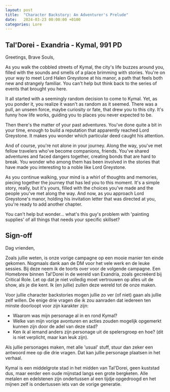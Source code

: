 ```yaml
---
layout: post
title:  "Character Backstory: An Adventurer's Prelude"
date:   2024-03-23 00:00:00 +0100
categories: Lore
---
```


## Tal'Dorei - Exandria - Kymal, 991 PD

Greetings, Brave Souls,

As you walk the cobbled streets of Kymal, the city's life buzzes around you, filled with the sounds and smells of a place brimming with stories. You're on your way to meet Lord Halen Greystone at his manor, a path that feels both new and strangely familiar. You can't help but think back to the series of events that brought you here.

It all started with a seemingly random decision to come to Kymal. Yet, as you ponder it, you realize it wasn't as random as it seemed. There was a pull, an unseen force, maybe curiosity or fate, that drew you to this city. It's funny how life works, guiding you to places you never expected to be.

Then there's the matter of your past adventures. You've done quite a bit in your time, enough to build a reputation that apparently reached Lord Greystone. It makes you wonder which particular deed caught his attention.

And of course, you're not alone in your journey. Along the way, you've met fellow travelers who've become companions, friends. You've shared adventures and faced dangers together, creating bonds that are hard to break. You wonder who among them has been involved in the stories that have made you interesting to a noble like Lord Greystone.

As you continue walking, your mind is a whirl of thoughts and memories, piecing together the journey that has led you to this moment. It's a simple story, really, but it's yours, filled with the choices you've made and the people you've met along the way. And now, as you approach Lord Greystone's manor, holding his invitation letter that was directed at you, you're ready to add another chapter.

You can't help but wonder... what's this guy's problem with 'painting supplies' of all things that needs your specific skillset? 

## Sign-off

Dag vrienden,

Zoals jullie weten, is onze vorige campagne op een mooie manier ten einde gekomen. Nogmaals dank aan de DM voor het vele werk en de leuke sessies. Bij deze neem ik de toorts over voor de volgende campagne. Een Homebrew binnen Tal'Dorei in de wereld van Exandria, zoals gecreëerd bij Critical Role. Let op dat je niet volledig moet vertrouwen op alles uit de show, als je die kent. Ik (en jullie) zullen deze wereld tot de onze maken.

Voor jullie character backstories mogen jullie zo ver (of niet) gaan als jullie zelf willen. De enige drie vragen die ik zou aanraden dat iedereen ten minste doorloopt voor zijn karakter zijn:

- Waarom was mijn personage al in en rond Kymal?
- Welke van mijn vorige avonturen en acties zouden mogelijk opgemerkt kunnen zijn door de adel van deze stad?
- Ken ik al iemand anders zijn personage uit de spelersgroep en hoe? (dit is niet verplicht, maar kan leuk zijn).

Als jullie personages maken, met alle 'usual' stuff, stuur dan zeker een antwoord mee op die drie vragen. Dat kan jullie personage plaatsen in het verhaal.

Kymal is een middelgrote stad in het midden van Tal'Dorei, geen kuststad dus, maar eerder een oude mijnstad langs een grote bergketen. Alle metalen en edelstenen zijn ondertussen al een tijdje opgedroogd en het mijnen zelf is ondertussen iets van de vorige generatie.
